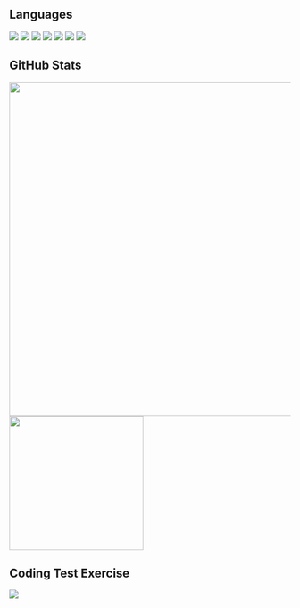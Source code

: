 <h2>
  Languages
</h2>
<div>
  <img src="https://img.shields.io/badge/C-ab0d0d?style=flat-square&logo=C&logoColor=white"/>
  <img src="https://img.shields.io/badge/C++-ca1414?style=flat-square&logo=c%2B%2B&logoColor=white"/>
  <img src="https://img.shields.io/badge/JavaScript-F7DF1E?style=flat-square&logo=JavaScript&logoColor=black"/>
  <img src="https://img.shields.io/badge/Java-25d807?style=flat-square&logo=JAVA&logoColor=black"/>
  <img src="https://img.shields.io/badge/Android-21b508?style=flat-square&logo=Android&logoColor=white"/>
  <img src="https://img.shields.io/badge/HTML5-1572B6?style=flat-square&logo=HTML5&logoColor=white"/>
  <img src="https://img.shields.io/badge/CSS3-125e95?style=flat-square&logo=CSS3&logoColor=white"/>
  <br>
</div>
<h2>
  GitHub Stats
</h2>
<div>
<img src="https://github-readme-stats.vercel.app/api?username=kakaopanda&show_icons=true&theme=github_dark" width="600px">
<img src="https://github-readme-stats.vercel.app/api/top-langs/?username=kakaopanda&count_private=true&langs_count=4&theme=github_dark" height="240px">
</div>
 
 <h2>
  Coding Test Exercise
</h2>
 <img src="http://mazassumnida.wtf/api/v2/generate_badge?boj=kakaopanda">

